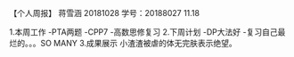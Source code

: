 【个人周报】 蒋雪涵 20181028 学号：20188027 11.18

1.本周工作
 -PTA两题
 -CPP7
 -高数思修复习
2.下周计划
 -DP大法好
 -复习自己最烂的。。。SO MANY
3.成果展示
  小渣渣被虐的体无完肤表示绝望。
